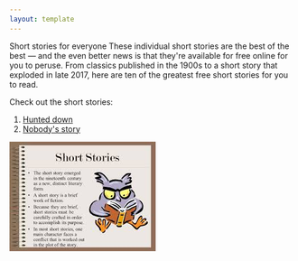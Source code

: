 ```yaml
---
layout: template
---
```


Short stories for everyone
These individual short stories are the best of the best — and the even better news is that they're available for free online for you to peruse. From classics published in the 1900s to a short story that exploded in late 2017, here are ten of the greatest free short stories for you to read.

Check out the short stories:
1. [Hunted down]({{site.link1}})
2. [Nobody's story]({{site.link2}})



![sampleimagefile](280520112027.jpg)
